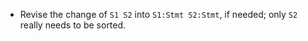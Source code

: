 <!-- Copyright (c) 2014-2019 K Team. All Rights Reserved. -->

* Revise the change of `S1 S2` into `S1:Stmt S2:Stmt`, if needed; only `S2`
really needs to be sorted.
